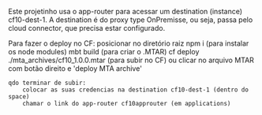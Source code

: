 Este projetinho usa o app-router para acessar um destination (instance) cf10-dest-1.
A destination é do proxy type OnPremisse, ou seja, passa pelo cloud connector, que precisa estar configurado.

Para fazer o deploy no CF:
    posicionar no diretório raiz
    npm i (para instalar os node modules)
    mbt build (para criar o .MTAR)
    cf deploy ./mta_archives/cf10_1.0.0.mtar (para subir no CF)
    ou
    clicar no arquivo MTAR com botão direito e 'deploy MTA archive'

    qdo terminar de subir:
        colocar as suas credencias na destination cf10-dest-1 (dentro do space)
        chamar o link do app-router cf10approuter (em applications)